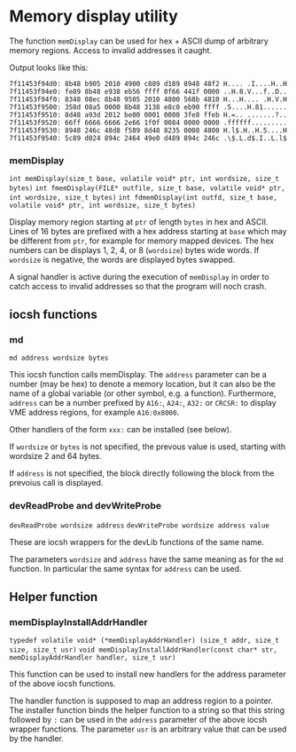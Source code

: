 # Memory display utility

The function `memDisplay` can be used for hex + ASCII dump of
arbitrary memory regions. Access to invalid addresses it caught.

Output looks like this:

    7f11453f94d0: 8b48 b905 2010 4900 c889 d189 8948 48f2 H.... .I....H..H
    7f11453f94e0: fe89 8b48 e938 eb56 ffff 0f66 441f 0000 ..H.8.V...f..D..
    7f11453f94f0: 8348 08ec 8b48 9505 2010 4800 568b 4810 H...H.... .H.V.H
    7f11453f9500: 358d 08a5 0000 8b48 3138 e8c0 eb90 ffff .5....H.81......
    7f11453f9510: 8d48 a93d 2012 be00 0001 0000 3fe8 ffeb H.=.. .......?..
    7f11453f9520: 66ff 6666 6666 2e66 1f0f 0084 0000 0000 .ffffff.........
    7f11453f9530: 8948 246c 48d8 f589 8d48 8235 0008 4800 H.l$.H..H.5....H
    7f11453f9540: 5c89 d024 894c 2464 49e0 d489 894c 246c .\$.L.d$.I..L.l$

### memDisplay

`int memDisplay(size_t base, volatile void* ptr, int wordsize, size_t bytes)`
`int fmemDisplay(FILE* outfile, size_t base, volatile void* ptr, int wordsize, size_t bytes)`
`int fdmemDisplay(int outfd, size_t base, volatile void* ptr, int wordsize, size_t bytes)`

Display memory region starting at `ptr` of length `bytes` in hex and ASCII.
Lines of 16 bytes are prefixed with a hex address starting at `base` which
may be different from `ptr`, for example for memory mapped devices.
The hex numbers can be displays 1, 2, 4, or 8 (`wordsize`) bytes wide words.
If `wordsize` is negative, the words are displayed bytes swapped.

A signal handler is active during the execution of `memDisplay` in order
to catch access to invalid addresses so that the program will noch crash.

## iocsh functions

### md

`md address wordsize bytes`

This iocsh function calls memDisplay.
The `address` parameter can be a number (may be hex) to denote a
memory location, but it can also be the name of a global variable
(or other symbol, e.g. a function).
Furthermore, `address` can be a number prefixed by `A16:`, `A24:`,
`A32:` or `CRCSR:` to display VME address regions, for example `A16:0x8000`.

Other handlers of the form `xxx:` can be installed (see below).

If `wordsize` or `bytes` is not specified, the prevous value is used,
starting with wordsize 2 and 64 bytes.

If `address` is not specified, the block directly following the block
from the prevoius call is displayed.

### devReadProbe and devWriteProbe

`devReadProbe wordsize address` 
`devWriteProbe wordsize address value`

These are iocsh wrappers for the devLib functions of the same name.

The parameters `wordsize` and `address` have the same meaning as for
the `md` function. In particular the same syntax for `address` can be used.

## Helper function

### memDisplayInstallAddrHandler

`typedef volatile void* (*memDisplayAddrHandler) (size_t addr, size_t size, size_t usr)` 
`void memDisplayInstallAddrHandler(const char* str, memDisplayAddrHandler handler, size_t usr)`

This function can be used to install new handlers for the address
parameter of the above iocsh functions.

The handler function is supposed to map an address region to a pointer.
The installer function binds the helper function to a string so that
this string followed by `:` can be used in the `address` parameter of
the above iocsh wrapper functions.
The parameter `usr` is an arbitrary value that can be used by the handler.
